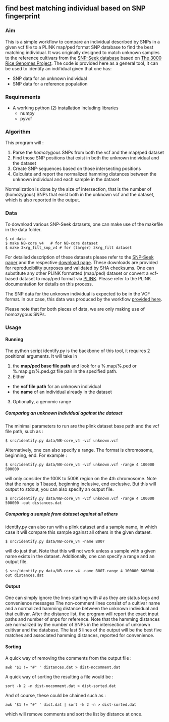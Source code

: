 ## find best matching individual based on SNP fingerprint

### Aim 

This is a simple workflow to compare an individual described by SNPs in a given vcf file to a PLINK map/ped format SNP database to find the best matching individual. 
It was originally designed to match unknown samples to the reference cultivars from the [SNP-Seek database](http://nar.oxfordjournals.org/content/43/D1/D1023.full) based on [The 3000 Rice Genomes Project](http://gigascience.biomedcentral.com/articles/10.1186/2047-217X-3-7). 
The code is provided here as a general tool, it can be used to identify an indifidual given that one has:

  * SNP data for an unknown individual
  * SNP data for a reference population 

### Requirements

  * A working python (2) installation including libraries
    * numpy
    * pyvcf 

### Algorithm

This program will : 

1. Parse the *homozygous* SNPs from both the vcf and the map/ped dataset
2. Find those SNP positions that exist in both the unknown individual and the dataset
3. Create SNP-sequences based on those intersecting positions
4. Calculate and report the normalized hamming distances between the unknown individual and each sample in the dataset

Normalization is done by the size of intersection, that is the number of (homozygous) SNPs that exist both in the unknown vcf and the dataset, which is also reported in the output.  

### Data

To download various SNP-Seek datasets, one can make use of the makefile in the data folder. 

```
$ cd data
$ make NB-core_v4  	# for NB-core dataset
$ make 3krg_filt_snp_v4 # for (larger) 3krg_filt dataset
```

For detailed description of these datasets please refer to the [SNP-Seek paper](http://nar.oxfordjournals.org/content/43/D1/D1023.full) and the respective [download page](http://oryzasnp-atcg-irri-org.s3-website-ap-southeast-1.amazonaws.com/).
These downloads are provided for reproducibility purposes and validated by SHA checksums. 
One can substitute any other PLINK formatted (map/ped) dataset or convert a vcf-based dataset to map/ped format via [PLINK](https://www.cog-genomics.org/plink2/).
Please refer to the PLINK documentation for details on this process. 

The SNP data for the unknown individual is expected to be in the VCF format. 
In our case, this data was produced by the workflow [provided here](https://github.com/huangc/WGvarSNP).

Please note that for both pieces of data, we are only making use of homozygous SNPs. 

### Usage

#### Running

The python script identify.py is the backbone of this tool, it requires 2 positional arguments. It will take in 

1. the **map/ped base file path** and look for a %.map/%.ped or %.map.gz/%.ped.gz file pair in the specified path.  
2. Either
  * the **vcf file path** for an unknown individual
  * the **name** of an individual already in the dataset
3. Optionally, a genomic range

##### Comparing an unknown individual against the dataset

The minimal parameters to run are the plink dataset base path and the vcf file path, such as :

```
$ src/identify.py data/NB-core_v4 -vcf unknown.vcf 
```

Alternatively, one can also specify a range. The format is chromosome, beginning, end. For example :
 
```
$ src/identify.py data/NB-core_v4 -vcf unknown.vcf -range 4 100000 500000
```

will only consider the 100K to 500K region on the 4th chromosome. 
Note that the range is 1 based, beginning inclusive, end exclusive. 
But this will output to stdout, you can also specify an output file.


```
$ src/identify.py data/NB-core_v4 -vcf unknown.vcf -range 4 100000 500000 -out distances.dat
```
##### Comparing a sample from dataset against all others

identify.py can also run with a plink dataset and a sample name, in which case it will compare this sample against all others in the given dataset. 

```
$ src/identify.py data/NB-core_v4 -name B007
```

will do just that. 
Note that this will not work unless a sample with a given name exists in the dataset. 
Additionally, one can specify a range and an output file. 

```
$ src/identify.py data/NB-core_v4 -name B007-range 4 100000 500000 -out distances.dat
```

#### Output

One can simply ignore the lines starting with # as they are status logs and convenience messages
The non-comment lines consist of a cultivar name and a normalized hamming distance between the unknown individual and that cultivar. 
After the distance list, the program will report the exact input paths and number of snps for reference. 
Note that the hamming distances are normalized by the number of SNPs in the intersection of unknown cultivar and the database. 
The last 5 lines of the output will be the best five matches and associated hamming distances, reported for convenience.

#### Sorting

A quick way of removing the comments from the output file :

```
awk '$1 != "#" ' distances.dat > dist-nocomment.dat
```

A quick way of sorting the resulting a file would be :

```
sort -k 2 -n dist-nocomment.dat > dist-sorted.dat
```

And of course, these could be chained such as :

```
awk '$1 != "#" ' dist.dat | sort -k 2 -n > dist-sorted.dat
```

which will remove comments and sort the list by distance at once. 

